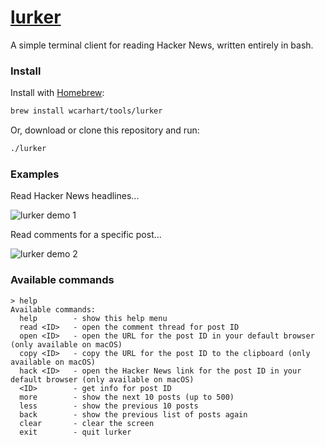 # [lurker](https://www.techopedia.com/definition/8155/lurker)
A simple terminal client for reading Hacker News, written entirely in bash.

### Install
Install with [Homebrew](https://brew.sh):
```bash
brew install wcarhart/tools/lurker
```

Or, download or clone this repository and run:
```bash
./lurker
```

### Examples
Read Hacker News headlines...

![lurker demo 1](https://i.imgur.com/v6kNmTb.png)

Read comments for a specific post...

![lurker demo 2](https://i.imgur.com/n68f059.png)

### Available commands
```
> help
Available commands:
  help        - show this help menu
  read <ID>   - open the comment thread for post ID
  open <ID>   - open the URL for the post ID in your default browser (only available on macOS)
  copy <ID>   - copy the URL for the post ID to the clipboard (only available on macOS)
  hack <ID>   - open the Hacker News link for the post ID in your default browser (only available on macOS)
  <ID>        - get info for post ID
  more        - show the next 10 posts (up to 500)
  less        - show the previous 10 posts
  back        - show the previous list of posts again
  clear       - clear the screen
  exit        - quit lurker
```
